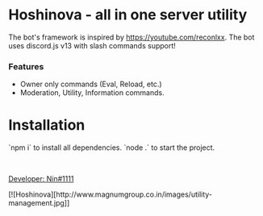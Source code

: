 <p align="centre">
  <h1>
    Hoshinova - all in one server utility
  </h1>
</p>

  The bot's framework is inspired by https://youtube.com/reconlxx. The bot uses discord.js v13 with slash commands support!
<p>  
<h3>Features</h3>

  * Owner only commands (Eval, Reload, etc.)
  * Moderation, Utility, Information commands.
</p>
<p align="centre">
<h1>Installation</h1>
  `npm i` to install all dependencies.
  `node .` to start the project.
</p>
<br />
<p align="centre">
  <a href="https://discord.com/users/838620835282812969">
    Developer: Nin#1111
  </a>
</p>
[![Hoshinova][http://www.magnumgroup.co.in/images/utility-management.jpg]]
